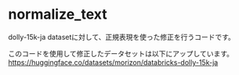 # normalize_text
dolly-15k-ja datasetに対して、正規表現を使った修正を行うコードです。

このコードを使用して修正したデータセットは以下にアップしています。  
https://huggingface.co/datasets/morizon/databricks-dolly-15k-ja
